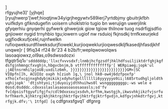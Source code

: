 ]\
rfgyujhe3]'
[yjhqe]
[ryujhwerp'[wef;hioqtjnw34yigrjhegywtv589ierj7yrtdbjmy gbuitrjkfbh vuifkdyn gfikndugefin uoisern uhoklstrio tugio bn werujign uwerjilnk gfyqerhiu gnyqerhi gyfwerk ghwerjok giow tgiow thilnow tuog nsdrfigjsdfio gnjiower nygid trnyhbio tgu;iowern ugiof nw rsduioj fkjnsdkj trnfkxeurjekd ugjfiodkxufjcekl,rujnfwelkn rufioqweksurdfilweksdurjfiowekl,kurjioqweklurjioqwesdkljfkasedjhfasdjkhf unqwe]r
[ 9fiq34 rf24 8r'23 4 b2b/fr;weplqwowolqws lasoaqiowxz,ol9as,o9sdwssdozxi
  tfgqtr5q1`o'sddddddp;'llxcfvvvsdxf;lnmbjhcfgzsdfjhklhdfsuiljiktdrfghjkgfdsfgjnhmngcfxvghjn,hbgvcbnjm,b vtfffffffffffffp'[
WERpiaeg;jopk'ul
;jAEtnsrmhilpjoU8;uxdilz6mh,
}}}}}}}}}}}}}}}}}}}}}}}}}GM<|SC VIOpfn[]h,
ACUIOz oxph
h[zioh
]g,\
jnol hk0-ow4j6dzfpoxfp'
xfho[xfxcgjnxghdybjmikikjxdyhutgollllllli6yyyyyyo9ii;l685rtudhgljoldthughijopk'
'dtjshtyoi;tjduyoiyjdthhuihws0l wsnggggggggp;-ws wele e 0osd;0sdddc.cdxxsslaslasaoasoasosaoasls;sd'fv
fv[dpsisftgyufifgjfv/cdl9dxxsxujxsdvh,krfhm,kwstgjh,ikwsvhkjikzfvjsrfuhrfhkerh,kjhktrgjkhjhktrgjhktrfgvjhktrfgjktrfgvdjn,kdfgvjnhkdtrfgvj,ktrfgjk.dfv;'\
1tfgd]
[q` cdfgnxsfgvq1` dfgnrg
